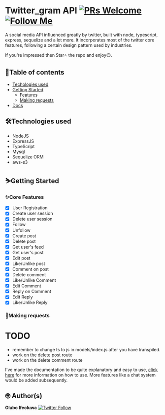 # Twitter_gram API [![PRs Welcome](https://img.shields.io/badge/PRs-welcome-brightgreen.svg?style=flat-square)](http://makeapullrequest.com) [![Follow Me](https://img.shields.io/twitter/follow/IfeoluwaOlubo?style=social)](https://twitter.com/IfeoluwaOlubo)

A social media API influenced greatly by twitter, built with node, typescript, express, sequelize and a lot more. It incorporates most of the twitter core features, following a certain design pattern used by industries.

<!-- [Here](https://ohsocial.herokuapp.com/) is the link to the API base URL -->

If you're impressed then Star⭐ the repo and enjoy😉.

## 📖Table of contents

- [Techologies used](#technologies)
- [Getting Started](#getting-started)
  - [Features](#features)
  - [Making requests](#making-requests)
- [Docs](https://documenter.getpostman.com/view/11680593/TzXtJfzY)

## 🛠️Technologies used

- NodeJS
- ExpressJS
- TypeScript
- Mysql
- Sequelize ORM
- aws-s3

## ⛷️Getting Started

### ✨Core Features

- [x] User Registration
- [x] Create user session
- [x] Delete user session
- [x] Follow
- [x] Unfollow
- [x] Create post
- [x] Delete post
- [x] Get user's feed
- [x] Get user's post
- [x] Edit post
- [x] Like/Unlike post
- [x] Comment on post
- [x] Delete comment
- [x] Like/Unlike Comment
- [x] Edit Comment
- [x] Reply on Comment
- [x] Edit Reply
- [x] Like/Unlike Reply

### 📮Making requests

# TODO

- remember to change ts to js in models/index.js after you have transpiled.
- work on the delete post route
- work on the delete comment route

I've made the documentation to be quite explanatory and easy to use, [click here](https://twitter-gram-api.herokuapp.com/) for more information on how to use. More features like a chat system would be added subsequently.

## 🤓 Author(s)

**Olubo Ifeoluwa** [![Twitter Follow](https://img.shields.io/twitter/follow/IfeoluwaOlubo?style=social)](https://twitter.com/IfeoluwaOlubo)

